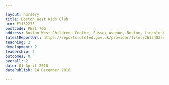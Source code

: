 ```yaml
---

layout: nursery
title: Boston West Kids Club
urn: EY152275
postcode: PE21 7QG
address: Boston West Childrens Centre, Sussex Avenue, Boston, Lincolnshire, PE21 7QG
latestReportUrl: https://reports.ofsted.gov.uk/provider/files/2633483/urn/EY152275.pdf
teaching: 2
development: 2
leadership: 2
outcomes: 0
overall: 2
date: 01 April 2018 
datePublish: 14 December 2016

---
```

